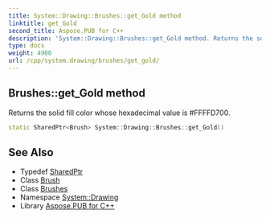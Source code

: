 ```yaml
---
title: System::Drawing::Brushes::get_Gold method
linktitle: get_Gold
second_title: Aspose.PUB for C++
description: 'System::Drawing::Brushes::get_Gold method. Returns the solid fill color whose hexadecimal value is #FFFFD700 in C++.'
type: docs
weight: 4900
url: /cpp/system.drawing/brushes/get_gold/
---
```

## Brushes::get_Gold method


Returns the solid fill color whose hexadecimal value is #FFFFD700.

```cpp
static SharedPtr<Brush> System::Drawing::Brushes::get_Gold()
```

## See Also

* Typedef [SharedPtr](../../../system/sharedptr/)
* Class [Brush](../../brush/)
* Class [Brushes](../)
* Namespace [System::Drawing](../../)
* Library [Aspose.PUB for C++](../../../)
